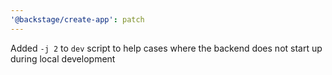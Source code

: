 ```yaml
---
'@backstage/create-app': patch
---
```


Added `-j 2` to `dev` script to help cases where the backend does not start up during local development
